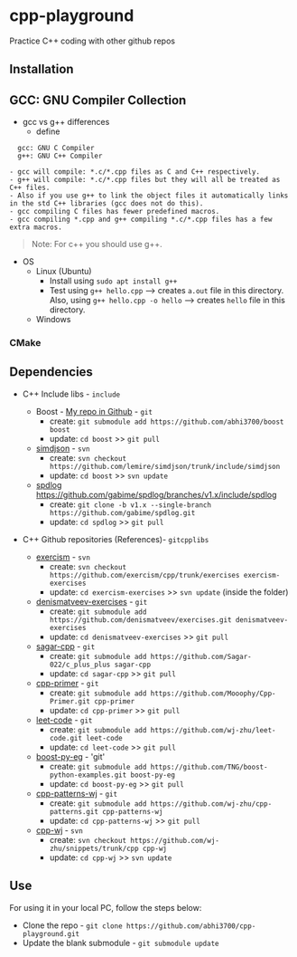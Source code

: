 # cpp-playground
Practice C++ coding with other github repos

## Installation
## GCC: GNU Compiler Collection
* gcc vs g++ differences
	- define
```
  gcc: GNU C Compiler
  g++: GNU C++ Compiler
```
	- gcc will compile: *.c/*.cpp files as C and C++ respectively.
	- g++ will compile: *.c/*.cpp files but they will all be treated as C++ files.
	- Also if you use g++ to link the object files it automatically links in the std C++ libraries (gcc does not do this).
	- gcc compiling C files has fewer predefined macros.
	- gcc compiling *.cpp and g++ compiling *.c/*.cpp files has a few extra macros.

> Note: For c++ you should use g++.

* OS
	- Linux (Ubuntu)
		+ Install using `sudo apt install g++`
		+ Test using `g++ hello.cpp` --> creates `a.out` file in this directory. <br/>
			Also, using `g++ hello.cpp -o hello` --> creates `hello` file in this directory.
	- Windows
	 

### CMake


## Dependencies
* C++ Include libs - `include`
  - Boost - [My repo in Github](https://github.com/abhi3700/boost) - `git`
    + create: `git submodule add https://github.com/abhi3700/boost boost`
    + update: `cd boost` >> `git pull`  
  - [simdjson](https://github.com/lemire/simdjson) - `svn`
    + create: `svn checkout https://github.com/lemire/simdjson/trunk/include/simdjson`
    + update: `cd boost` >> `svn update`  
  - [spdlog](https://github.com/gabime/spdlog)
  https://github.com/gabime/spdlog/branches/v1.x/include/spdlog
    + create: `git clone -b v1.x --single-branch https://github.com/gabime/spdlog.git`
    + update: `cd spdlog` >> `git pull`

* C++ Github repositories (References)- `gitcpplibs`
	- [exercism](https://github.com/exercism/cpp)	- `svn`
		+ create: `svn checkout https://github.com/exercism/cpp/trunk/exercises exercism-exercises`
		+ update: `cd exercism-exercises` >> `svn update` (inside the folder)
	- [denismatveev-exercises](https://github.com/denismatveev/exercises) - `git`
		+ create: `git submodule add https://github.com/denismatveev/exercises.git denismatveev-exercises`
		+ update: `cd denismatveev-exercises` >> `git pull`
	- [sagar-cpp](https://github.com/Sagar-022/c_plus_plus) - `git`
		+ create: `git submodule add https://github.com/Sagar-022/c_plus_plus sagar-cpp`
		+ update: `cd sagar-cpp` >> `git pull`	
	- [cpp-primer](https://github.com/Mooophy/Cpp-Primer.git) - `git`
		+ create: `git submodule add https://github.com/Mooophy/Cpp-Primer.git cpp-primer`
		+ update: `cd cpp-primer` >> `git pull`	
  - [leet-code](https://github.com/wj-zhu/leet-code) - `git`
    + create: `git submodule add https://github.com/wj-zhu/leet-code.git leet-code`
    + update: `cd leet-code` >> `git pull`
  - [boost-py-eg](https://github.com/TNG/boost-python-examples) - 'git'
    + create: `git submodule add https://github.com/TNG/boost-python-examples.git boost-py-eg`
    + update: `cd boost-py-eg` >> `git pull`
  - [cpp-patterns-wj](https://github.com/wj-zhu/cpp-patterns) - `git`
    + create: `git submodule add https://github.com/wj-zhu/cpp-patterns.git cpp-patterns-wj`
    + update: `cd cpp-patterns-wj` >> `git pull`
  - [cpp-wj](https://github.com/wj-zhu/snippets/tree/master/cpp) - `svn`
    + create: `svn checkout https://github.com/wj-zhu/snippets/trunk/cpp cpp-wj`
    + update: `cd cpp-wj` >> `svn update`

## Use
For using it in your local PC, follow the steps below:
* Clone the repo - `git clone https://github.com/abhi3700/cpp-playground.git`
* Update the blank submodule - `git submodule update`
